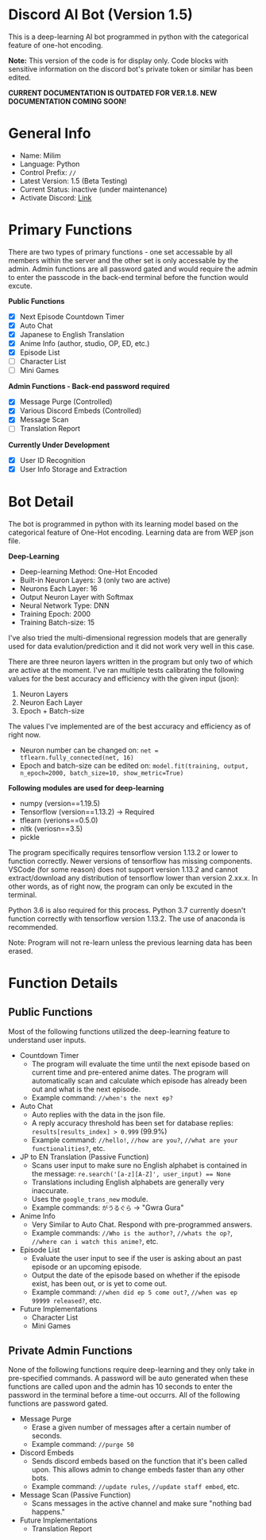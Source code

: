 # Discord AI Bot (Version 1.5)
This is a deep-learning AI bot programmed in python with the categorical feature of one-hot encoding.

**Note:** This version of the code is for display only. Code blocks with sensitive information on the discord bot's private token or similar has been edited. 

**CURRENT DOCUMENTATION IS OUTDATED FOR VER.1.8. NEW DOCUMENTATION COMING SOON!**

# General Info
 - Name: Milim
 - Language: Python
 - Control Prefix: `//`
 - Latest Version: 1.5 (Beta Testing)
 - Current Status: inactive (under maintenance)
 - Activate Discord: [Link](https://discord.gg/RxahGwTGmG)
 
 # Primary Functions
 There are two types of primary functions - one set accessable by all members within the server and the other set is only accessable by the admin. Admin functions are all password gated and would require the admin to enter the passcode in the back-end terminal before the function would excute.
 
**Public Functions**

- [x] Next Episode Countdown Timer
- [x] Auto Chat
- [x] Japanese to English Translation
- [x] Anime Info (author, studio, OP, ED, etc.)
- [x] Episode List
- [ ] Character List
- [ ] Mini Games

**Admin Functions - Back-end password required**

- [x] Message Purge (Controlled)
- [x] Various Discord Embeds (Controlled)
- [x] Message Scan
- [ ] Translation Report

**Currently Under Development**
- [x] User ID Recognition
- [x] User Info Storage and Extraction

# Bot Detail
The bot is programmed in python with its learning model based on the categorical feature of One-Hot encoding. Learning data are from WEP json file.

**Deep-Learning**
- Deep-learning Method: One-Hot Encoded
- Built-in Neuron Layers: 3 (only two are active)
- Neurons Each Layer: 16
- Output Neuron Layer with Softmax
- Neural Network Type: DNN
- Training Epoch: 2000
- Training Batch-size: 15

I've also tried the multi-dimensional regression models that are generally used for data evalution/prediction and it did not work very well in this case. 

There are three neuron layers written in the program but only two of which are active at the moment. I've ran multiple tests calibrating the following values for the best accuracy and efficiency with the given input (json):
 1. Neuron Layers
 2. Neuron Each Layer
 3. Epoch + Batch-size
 
 The values I've implemented are of the best accuracy and efficiency as of right now.

- Neuron number can be changed on: `net = tflearn.fully_connected(net, 16)`
- Epoch and batch-size can be edited on: `model.fit(training, output, n_epoch=2000, batch_size=10, show_metric=True)`

**Following modules are used for deep-learning**
- numpy (version==1.19.5)
- Tensorflow (version==1.13.2) -> Required
- tflearn (verions==0.5.0)
- nltk (veriosn==3.5)
- pickle

The program specifically requires tensorflow version 1.13.2 or lower to function correctly. Newer versions of tensorflow has missing components. VSCode (for some reason) does not support version 1.13.2 and cannot extract/download any distribution of tensorflow lower than version 2.xx.x. In other words, as of right now, the program can only be excuted in the terminal. 

Python 3.6 is also required for this process. Python 3.7 currently doesn't function correctly with tensorflow version 1.13.2. The use of anaconda is recommended.

Note: Program will not re-learn unless the previous learning data has been erased.

# Function Details
## Public Functions
Most of the following functions utilized the deep-learning feature to understand user inputs.
- Countdown Timer
   - The program will evaluate the time until the next episode based on current time and pre-entered anime dates. The program will automatically scan and calculate which episode has already been out and what is the next episode.
   - Example command: `//when's the next ep?`
- Auto Chat
   - Auto replies with the data in the json file.
   - A reply accuracy threshold has been set for database replies: `results[results_index] > 0.999` (99.9%)
   - Example command: `//hello!`, `//how are you?`, `//what are your functionalities?`, etc.
- JP to EN Translation (Passive Function)
   - Scans user input to make sure no English alphabet is contained in the message: `re.search('[a-z][A-Z]', user_input) == None`
   - Translations including English alphabets are generally very inaccurate.
   - Uses the `google_trans_new` module.
   - Example commands: `がうるぐら` -> "Gwra Gura"
- Anime Info
   - Very Similar to Auto Chat. Respond with pre-programmed answers.
   - Example commands: `//Who is the author?`, `//whats the op?`, `//where can i watch this anime?`, etc.
- Episode List
   - Evaluate the user input to see if the user is asking about an past episode or an upcoming episode.
   - Output the date of the episode based on whether if the episode exist, has been out, or is yet to come out.
   - Example command: `//when did ep 5 come out?`, `//when was ep 99999 released?`, etc.
- Future Implementations
   - Character List
   - Mini Games

## Private Admin Functions

None of the following functions require deep-learning and they only take in pre-specified commands. A password will be auto generated when these functions are called upon and the admin has 10 seconds to enter the password in the terminal before a time-out occurrs. All of the following functions are password gated.
- Message Purge
   - Erase a given number of messages after a certain number of seconds.
   - Example command: `//purge 50`
- Discord Embeds
   - Sends discord embeds based on the function that it's been called upon. This allows admin to change embeds faster than any other bots.
   - Example command: `//update rules`, `//update staff embed`, etc.
- Message Scan (Passive Function)
   - Scans messages in the active channel and make sure "nothing bad happens."
- Future Implementations
   - Translation Report
